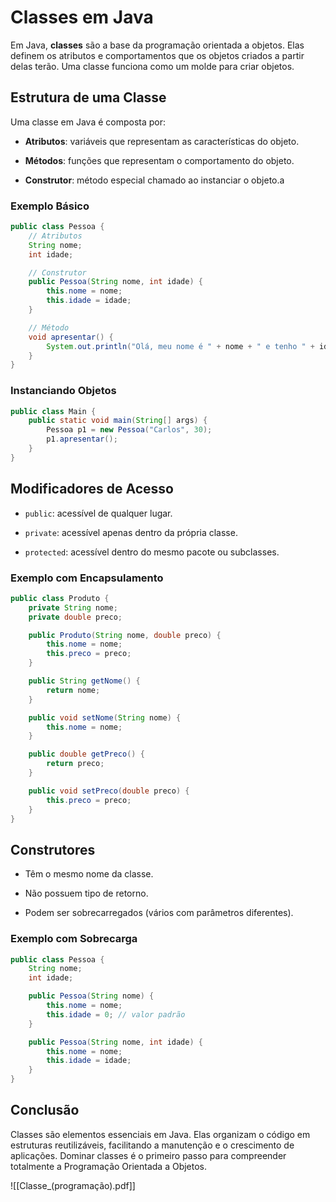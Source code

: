 # Classes em Java

Em Java, **classes** são a base da programação orientada a objetos. Elas definem os atributos e comportamentos que os objetos criados a partir delas terão. Uma classe funciona como um molde para criar objetos.

## Estrutura de uma Classe

Uma classe em Java é composta por:

- **Atributos**: variáveis que representam as características do objeto.
    
- **Métodos**: funções que representam o comportamento do objeto.
    
- **Construtor**: método especial chamado ao instanciar o objeto.a
    

### Exemplo Básico

```java
public class Pessoa {
    // Atributos
    String nome;
    int idade;

    // Construtor
    public Pessoa(String nome, int idade) {
        this.nome = nome;
        this.idade = idade;
    }

    // Método
    void apresentar() {
        System.out.println("Olá, meu nome é " + nome + " e tenho " + idade + " anos.");
    }
}
```

### Instanciando Objetos

```java
public class Main {
    public static void main(String[] args) {
        Pessoa p1 = new Pessoa("Carlos", 30);
        p1.apresentar();
    }
}
```

## Modificadores de Acesso

- `public`: acessível de qualquer lugar.
    
- `private`: acessível apenas dentro da própria classe.
    
- `protected`: acessível dentro do mesmo pacote ou subclasses.
    

### Exemplo com Encapsulamento

```java
public class Produto {
    private String nome;
    private double preco;

    public Produto(String nome, double preco) {
        this.nome = nome;
        this.preco = preco;
    }

    public String getNome() {
        return nome;
    }

    public void setNome(String nome) {
        this.nome = nome;
    }

    public double getPreco() {
        return preco;
    }

    public void setPreco(double preco) {
        this.preco = preco;
    }
}
```

## Construtores

- Têm o mesmo nome da classe.
    
- Não possuem tipo de retorno.
    
- Podem ser sobrecarregados (vários com parâmetros diferentes).
    

### Exemplo com Sobrecarga

```java
public class Pessoa {
    String nome;
    int idade;

    public Pessoa(String nome) {
        this.nome = nome;
        this.idade = 0; // valor padrão
    }

    public Pessoa(String nome, int idade) {
        this.nome = nome;
        this.idade = idade;
    }
}
```

## Conclusão

Classes são elementos essenciais em Java. Elas organizam o código em estruturas reutilizáveis, facilitando a manutenção e o crescimento de aplicações. Dominar classes é o primeiro passo para compreender totalmente a Programação Orientada a Objetos.

![[Classe_(programação).pdf]]